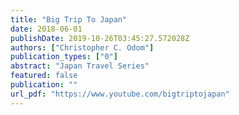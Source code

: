 ```yaml
---
title: "Big Trip To Japan"
date: 2018-06-01
publishDate: 2019-10-26T03:45:27.572028Z
authors: ["Christopher C. Odom"]
publication_types: ["0"]
abstract: "Japan Travel Series"
featured: false
publication: ""
url_pdf: "https://www.youtube.com/bigtriptojapan"
---
```


